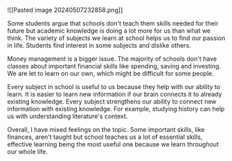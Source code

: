 ![[Pasted image 20240507232858.png]]

Some students argue that schools don't teach them skills needed for their future but academic knowledge is doing a lot more for us than what we think. The variety of subjects we learn at school helps us to find our passion in life. Students find interest in some subjects and dislike others.

Money management is a bigger issue. The majority of schools don't have classes about important financial skills like spending, saving and investing. We are let to learn on our own, which might be difficult for some people.

Every subject in school is useful to us because they help with our ability to learn. It is easier to learn new information if our brain connects it to already existing knowledge. Every subject strengthens our ability to connect new information with existing knowledge. For example, studying history can help us with understanding literature's context.

Overall, I have mixed feelings on the topic. Some important skills, like finances, aren't taught but school teaches us a lot of essential skills, effective learning being the most useful one because we learn throughout our whole life.